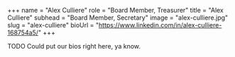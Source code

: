 +++
name = "Alex Culliere"
role = "Board Member, Treasurer"
title = "Alex Culliere"
subhead = "Board Member, Secretary"
image = "alex-culliere.jpg"
slug = "alex-culliere"
bioUrl = "https://www.linkedin.com/in/alex-culliere-168754a5/"
+++

TODO Could put our bios right here, ya know.